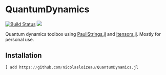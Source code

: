 # QuantumDynamics

[![Build Status](https://github.com/nicolasloizeau/QuantumDynamics.jl/actions/workflows/CI.yml/badge.svg?branch=main)](https://github.com/nicolasloizeau/QuantumDynamics.jl/actions/workflows/CI.yml?query=branch%3Amain)
[![](https://img.shields.io/badge/docs-dev-blue.svg)](https://nicolasloizeau.github.io/QuantumDynamics.jl/)


Quantum dynamics toolbox using [PauliStrings.jl](https://github.com/nicolasloizeau/PauliStrings.jl) and [Itensors.jl](https://github.com/ITensor/ITensors.jl).
Mostly for personal use.

## Installation

```julia
] add https://github.com/nicolasloizeau/QuantumDynamics.jl
```
